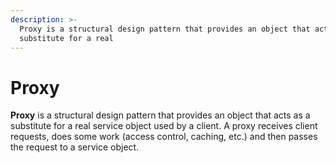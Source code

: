 ```yaml
---
description: >-
  Proxy is a structural design pattern that provides an object that acts as a
  substitute for a real
---
```


# Proxy

**Proxy** is a structural design pattern that provides an object that acts as a substitute for a real service object used by a client. A proxy receives client requests, does some work \(access control, caching, etc.\) and then passes the request to a service object.

